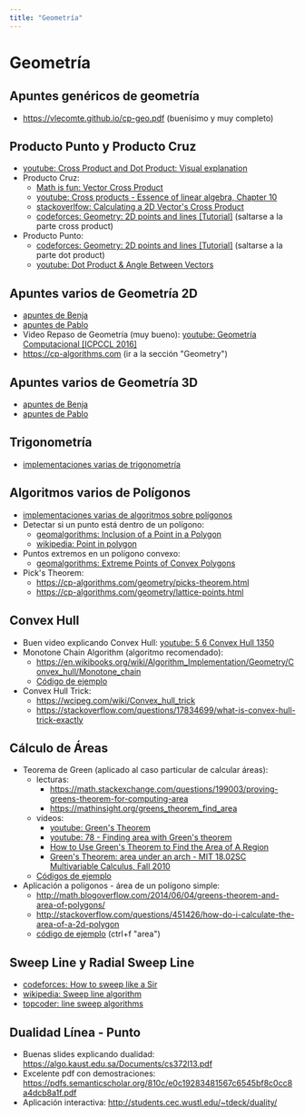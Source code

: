 ```yaml
---
title: "Geometría"
---
```



# Geometría

## Apuntes genéricos de geometría

- <https://vlecomte.github.io/cp-geo.pdf> (buenísimo y muy completo)

## Producto Punto y Producto Cruz

- [youtube: Cross Product and Dot Product: Visual explanation](https://www.youtube.com/watch?v=h0NJK4mEIJU)
- Producto Cruz:
  - [Math is fun: Vector Cross Product](https://www.mathsisfun.com/algebra/vectors-cross-product.html)
  - [youtube: Cross products - Essence of linear algebra, Chapter 10](https://www.youtube.com/watch?v=eu6i7WJeinw)
  - [stackoverlfow: Calculating a 2D Vector's Cross Product](https://stackoverflow.com/questions/243945/calculating-a-2d-vectors-cross-product)
  - [codeforces: Geometry: 2D points and lines [Tutorial]](https://codeforces.com/blog/entry/48122) (saltarse a la parte cross product)
- Producto Punto:
  - [codeforces: Geometry: 2D points and lines [Tutorial]](https://codeforces.com/blog/entry/48122) (saltarse a la parte dot product)
  - [youtube: Dot Product & Angle Between Vectors](https://www.youtube.com/watch?v=p8BZTFNSKIw)

## Apuntes varios de Geometría 2D

- [apuntes de Benja](https://github.com/BenjaminRubio/CompetitiveProgramming/blob/master/Material/Geometry/2D.cpp)
- [apuntes de Pablo](https://github.com/PabloMessina/Competitive-Programming-Material/blob/master/Geometry/2D.cpp)
- Video Repaso de Geometría (muy bueno): [youtube: Geometría Computacional [ICPCCL 2016]](https://youtu.be/nk5ejrBWORw?list=PL-c_98SOXhxaXMMfnemh2ihniZsj57L8-)
- <https://cp-algorithms.com> (ir a la sección "Geometry")

## Apuntes varios de Geometría 3D

- [apuntes de Benja](https://github.com/BenjaminRubio/CompetitiveProgramming/blob/master/Material/Geometry/3D.cpp)
- [apuntes de Pablo](https://github.com/PabloMessina/Competitive-Programming-Material/blob/master/Geometry/3D.cpp)
  
## Trigonometría

- [implementaciones varias de trigonometría](https://github.com/PabloMessina/Competitive-Programming-Material/blob/master/Geometry/Trigonometry.cpp)

## Algoritmos varios de Polígonos

- [implementaciones varias de algoritmos sobre polígonos](https://github.com/PabloMessina/Competitive-Programming-Material/blob/master/Geometry/PolygonAlgorithms.cpp)
- Detectar si un punto está dentro de un polígono:
  - [geomalgorithms: Inclusion of a Point in a Polygon](http://geomalgorithms.com/a03-_inclusion.html)
  - [wikipedia: Point in polygon](https://en.wikipedia.org/wiki/Point_in_polygon)
- Puntos extremos en un polígono convexo:
  - [geomalgorithms: Extreme Points of Convex Polygons](http://geomalgorithms.com/a14-_extreme_pts.html)
- Pick's Theorem:
  - <https://cp-algorithms.com/geometry/picks-theorem.html>
  - <https://cp-algorithms.com/geometry/lattice-points.html>

## Convex Hull

- Buen video explicando Convex Hull: [youtube: 5 6 Convex Hull 1350](https://www.youtube.com/watch?v=wRTGDig3jx8)
- Monotone Chain Algorithm (algoritmo recomendado):
  - <https://en.wikibooks.org/wiki/Algorithm_Implementation/Geometry/Convex_hull/Monotone_chain>
  - [Código de ejemplo](https://github.com/PabloMessina/Competitive-Programming-Material/blob/master/Geometry/ConvexHull.cpp)
- Convex Hull Trick:
  - <https://wcipeg.com/wiki/Convex_hull_trick>
  - <https://stackoverflow.com/questions/17834699/what-is-convex-hull-trick-exactly>

## Cálculo de Áreas

- Teorema de Green (aplicado al caso particular de calcular áreas):
  - lecturas:
    - <https://math.stackexchange.com/questions/199003/proving-greens-theorem-for-computing-area>
    - <https://mathinsight.org/greens_theorem_find_area>
  - videos:
    - [youtube: Green's Theorem](https://www.youtube.com/watch?v=a_zdFvYXX_c)
    - [youtube: 78 - Finding area with Green's theorem](https://www.youtube.com/watch?v=42vEvHpXYP8)
    - [How to Use Green's Theorem to Find the Area of A Region](https://www.youtube.com/watch?v=w3ugdu0oFgE)
    - [Green's Theorem: area under an arch - MIT 18.02SC Multivariable Calculus, Fall 2010](https://www.youtube.com/watch?v=KXof0q88xbg)
  - [Códigos de ejemplo](https://github.com/PabloMessina/Competitive-Programming-Material/blob/master/Geometry/GreensTheorem.cpp)
- Aplicación a polígonos - área de un polígono simple:
  - <http://math.blogoverflow.com/2014/06/04/greens-theorem-and-area-of-polygons/>
  - <http://stackoverflow.com/questions/451426/how-do-i-calculate-the-area-of-a-2d-polygon>
  - [código de ejemplo](https://github.com/PabloMessina/Competitive-Programming-Material/blob/master/Geometry/PolygonAlgorithms.cpp) (ctrl+f "area")

## Sweep Line y Radial Sweep Line

- [codeforces: How to sweep like a Sir](http://codeforces.com/blog/entry/20377)
- [wikipedia: Sweep line algorithm](https://en.wikipedia.org/wiki/Sweep_line_algorithm)
- [topcoder: line sweep algorithms](https://www.topcoder.com/community/data-science/data-science-tutorials/line-sweep-algorithms/)  
  
## Dualidad Línea - Punto

- Buenas slides explicando dualidad: <https://algo.kaust.edu.sa/Documents/cs372l13.pdf>
- Excelente pdf con demostraciones: <https://pdfs.semanticscholar.org/810c/e0c19283481567c6545bf8c0cc8a4dcb8a1f.pdf>
- Aplicación interactiva: <http://students.cec.wustl.edu/~tdeck/duality/>
